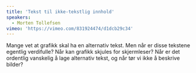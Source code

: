 ```yaml
---
title: 'Tekst til ikke-tekstlig innhold'
speakers:
  - Morten Tollefsen
vimeo: 'https://vimeo.com/831924474/d1dcb29c34'
---
```


Mange vet at grafikk skal ha en alternativ tekst. Men når er disse tekstene egentlig verdifulle? Når kan grafikk skjules for skjermleser? Når er det ordentlig vanskelig å lage alternativ tekst, og når tør vi ikke å beskrive bilder?